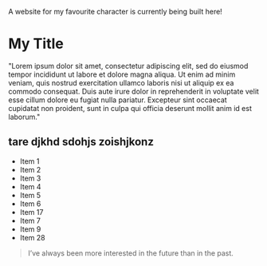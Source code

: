 A website for my favourite character is currently being built here!
# My Title

"Lorem ipsum dolor sit amet, consectetur adipiscing elit, sed do eiusmod tempor incididunt ut labore et dolore magna aliqua. Ut enim ad minim veniam, quis nostrud exercitation ullamco laboris nisi ut aliquip ex ea commodo consequat. Duis aute irure dolor in reprehenderit in voluptate velit esse cillum dolore eu fugiat nulla pariatur. Excepteur sint occaecat cupidatat non proident, sunt in culpa qui officia deserunt mollit anim id est laborum."

## tare djkhd sdohjs zoishjkonz

* Item 1
* Item 2
* Item 3
* Item 4
* Item 5
* Item 6
* Item 17
* Item 7
* Item 9
* Item 28

> I’ve always been more interested
> in the future than in the past.
 
